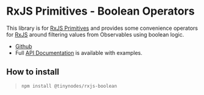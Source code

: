 # RxJS Primitives - Boolean Operators

This library is for [RxJS Primitives](https://github.com/tanepiper/rxjs-primitives) and provides some convenience
operators for [RxJS](https://rxjs-dev.firebaseapp.com/) around filtering values from Observables using boolean logic.

- [Github](https://github.com/tanepiper/rxjs-primitives)
- Full [API Documentation](https://rxjs.ninja/) is available with examples.

## How to install

> `npm install @tinynodes/rxjs-boolean`
